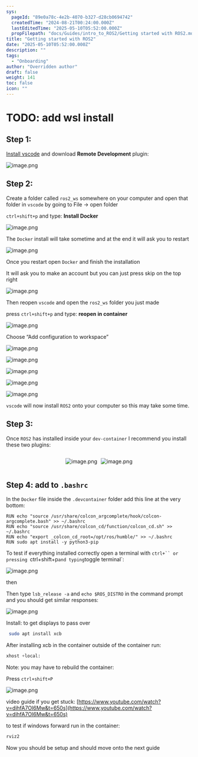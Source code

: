 ```yaml
---
sys:
  pageId: "89e0a78c-4e2b-4070-b327-d28cb0694742"
  createdTime: "2024-08-21T00:24:00.000Z"
  lastEditedTime: "2025-05-10T05:52:00.000Z"
  propFilepath: "docs/Guides/intro_to_ROS2/Getting started with ROS2.md"
title: "Getting started with ROS2"
date: "2025-05-10T05:52:00.000Z"
description: ""
tags:
  - "Onboarding"
author: "Overridden author"
draft: false
weight: 141
toc: false
icon: ""
---
```


# TODO: add wsl install

## Step 1:

[Install vscode](https://code.visualstudio.com/download) and download **Remote Development** plugin:

![image.png](https://prod-files-secure.s3.us-west-2.amazonaws.com/d518164a-d88e-44d1-a4ee-3adb3bd8bce0/efb52993-1881-4a40-b95e-6f020334f022/image.png?X-Amz-Algorithm=AWS4-HMAC-SHA256&X-Amz-Content-Sha256=UNSIGNED-PAYLOAD&X-Amz-Credential=ASIAZI2LB466ZCOG77NR%2F20250712%2Fus-west-2%2Fs3%2Faws4_request&X-Amz-Date=20250712T004458Z&X-Amz-Expires=3600&X-Amz-Security-Token=IQoJb3JpZ2luX2VjENf%2F%2F%2F%2F%2F%2F%2F%2F%2F%2FwEaCXVzLXdlc3QtMiJGMEQCIBd6EpA4gW1xjlpD5WFsgrmMnCl5bxq%2FodxCqVd6gDC2AiBZe0nEVnJgWdze%2BL4USe3zzlGUdFP9LACdMkeQ73vT6iqIBAjg%2F%2F%2F%2F%2F%2F%2F%2F%2F%2F8BEAAaDDYzNzQyMzE4MzgwNSIMfsUa3lbsBCm%2BWM1UKtwD%2BTEsFJH%2FZR678l91vW73HqoXb2kJ%2B6uoLPcPw00xN343n7VzrGx38uRGYhB0FI39IGiyxIZ6ZefSHTXgIdh5YN67tASs%2FbdT3HxqS2kzKImAEEAODHUEDapYaeYzQvE8wG%2Fi%2FB82uLUf46%2B8yhrLDrlC%2BDX7mVgggf5nj2VRduMG6z1szwREByHVQzYEW0GxgeUnv5pz15jRNpYgjVn4yKug6TygtzqrwpE%2FoK%2BvPyhP0Cio7AhSeAtS%2FTu1tDbr8vAAym4jIV7WE0vE4YYdMN0dNAenlQEuzqvC6B24QARnsm4C0Ttqn3fYkDyKDyFGwm6iXvFny%2FFKVkVzJZ7ytYEf5pyE6ITcoVTel1zy1tYHxUVQ8Tbx5SHbUfjrYX%2F8Sd2pg%2BkZkDDucqg%2BzVgaVKC%2BjW4fUB9z6n3lGT7MsFqwZC57Yy%2FO3PjxJuD92VuMQLBRUWuw2zv5C7LwqQCiQjbfbXbNGkYOsPFL5UfPbDBnoN4zLv634aOvLsBFH6uXLxp3xTmaHFXwGPWxKVnNlmWPK5HZmTUUYG6VmOI3xAZMFnjq3ITSjk6i5JRUBbzo9t1ldJmirjXTpYophz9PG%2FQw8Yxk3tiPifL%2Fmb1s9BrATuSKahvjiMTRbwkwiLXGwwY6pgEs%2BTuXxBShW6PZefCn9gXAt4eYoCOgNfbpfZj4BdoX5bpmqJQ2wum4ozfrOqNCI0sZFp2nVrZBXcjEx%2FnVc2w%2FQ%2Bxmqveqn88LYF9%2Bxyt8GwdbiUG6IPKnOeIgO1DgIdNClHpHykPnZfCIpM9vXd9gcD8fgjTclAfI%2FR203%2B51jg7QUGsM8k2nwqXAMaNM%2FudMm%2BLMJxmk7gAo1P0iIGJkqgPlUyI4&X-Amz-Signature=935c2a047c420484e364bb75e8d506470a069bf247b5b6c7dcea490825231a7d&X-Amz-SignedHeaders=host&x-amz-checksum-mode=ENABLED&x-id=GetObject)

## Step 2:

Create a folder called `ros2_ws` somewhere on your computer and open that folder in `vscode` by going to File → open folder 

`ctrl+shift+p` and type: **Install Docker**

![image.png](https://prod-files-secure.s3.us-west-2.amazonaws.com/d518164a-d88e-44d1-a4ee-3adb3bd8bce0/2269dc0e-1cd5-47ff-bceb-c04ad9b2eab0/image.png?X-Amz-Algorithm=AWS4-HMAC-SHA256&X-Amz-Content-Sha256=UNSIGNED-PAYLOAD&X-Amz-Credential=ASIAZI2LB466ZCOG77NR%2F20250712%2Fus-west-2%2Fs3%2Faws4_request&X-Amz-Date=20250712T004458Z&X-Amz-Expires=3600&X-Amz-Security-Token=IQoJb3JpZ2luX2VjENf%2F%2F%2F%2F%2F%2F%2F%2F%2F%2FwEaCXVzLXdlc3QtMiJGMEQCIBd6EpA4gW1xjlpD5WFsgrmMnCl5bxq%2FodxCqVd6gDC2AiBZe0nEVnJgWdze%2BL4USe3zzlGUdFP9LACdMkeQ73vT6iqIBAjg%2F%2F%2F%2F%2F%2F%2F%2F%2F%2F8BEAAaDDYzNzQyMzE4MzgwNSIMfsUa3lbsBCm%2BWM1UKtwD%2BTEsFJH%2FZR678l91vW73HqoXb2kJ%2B6uoLPcPw00xN343n7VzrGx38uRGYhB0FI39IGiyxIZ6ZefSHTXgIdh5YN67tASs%2FbdT3HxqS2kzKImAEEAODHUEDapYaeYzQvE8wG%2Fi%2FB82uLUf46%2B8yhrLDrlC%2BDX7mVgggf5nj2VRduMG6z1szwREByHVQzYEW0GxgeUnv5pz15jRNpYgjVn4yKug6TygtzqrwpE%2FoK%2BvPyhP0Cio7AhSeAtS%2FTu1tDbr8vAAym4jIV7WE0vE4YYdMN0dNAenlQEuzqvC6B24QARnsm4C0Ttqn3fYkDyKDyFGwm6iXvFny%2FFKVkVzJZ7ytYEf5pyE6ITcoVTel1zy1tYHxUVQ8Tbx5SHbUfjrYX%2F8Sd2pg%2BkZkDDucqg%2BzVgaVKC%2BjW4fUB9z6n3lGT7MsFqwZC57Yy%2FO3PjxJuD92VuMQLBRUWuw2zv5C7LwqQCiQjbfbXbNGkYOsPFL5UfPbDBnoN4zLv634aOvLsBFH6uXLxp3xTmaHFXwGPWxKVnNlmWPK5HZmTUUYG6VmOI3xAZMFnjq3ITSjk6i5JRUBbzo9t1ldJmirjXTpYophz9PG%2FQw8Yxk3tiPifL%2Fmb1s9BrATuSKahvjiMTRbwkwiLXGwwY6pgEs%2BTuXxBShW6PZefCn9gXAt4eYoCOgNfbpfZj4BdoX5bpmqJQ2wum4ozfrOqNCI0sZFp2nVrZBXcjEx%2FnVc2w%2FQ%2Bxmqveqn88LYF9%2Bxyt8GwdbiUG6IPKnOeIgO1DgIdNClHpHykPnZfCIpM9vXd9gcD8fgjTclAfI%2FR203%2B51jg7QUGsM8k2nwqXAMaNM%2FudMm%2BLMJxmk7gAo1P0iIGJkqgPlUyI4&X-Amz-Signature=7f7369836f014d1a73120d3ec10fa85dd0f08aea29e6838cad53faf110a5177d&X-Amz-SignedHeaders=host&x-amz-checksum-mode=ENABLED&x-id=GetObject)

The `Docker` install will take sometime and at the end it will ask you to restart

![image.png](https://prod-files-secure.s3.us-west-2.amazonaws.com/d518164a-d88e-44d1-a4ee-3adb3bd8bce0/ed233f78-be33-4b1f-b89c-9c346c0e961e/image.png?X-Amz-Algorithm=AWS4-HMAC-SHA256&X-Amz-Content-Sha256=UNSIGNED-PAYLOAD&X-Amz-Credential=ASIAZI2LB466ZCOG77NR%2F20250712%2Fus-west-2%2Fs3%2Faws4_request&X-Amz-Date=20250712T004458Z&X-Amz-Expires=3600&X-Amz-Security-Token=IQoJb3JpZ2luX2VjENf%2F%2F%2F%2F%2F%2F%2F%2F%2F%2FwEaCXVzLXdlc3QtMiJGMEQCIBd6EpA4gW1xjlpD5WFsgrmMnCl5bxq%2FodxCqVd6gDC2AiBZe0nEVnJgWdze%2BL4USe3zzlGUdFP9LACdMkeQ73vT6iqIBAjg%2F%2F%2F%2F%2F%2F%2F%2F%2F%2F8BEAAaDDYzNzQyMzE4MzgwNSIMfsUa3lbsBCm%2BWM1UKtwD%2BTEsFJH%2FZR678l91vW73HqoXb2kJ%2B6uoLPcPw00xN343n7VzrGx38uRGYhB0FI39IGiyxIZ6ZefSHTXgIdh5YN67tASs%2FbdT3HxqS2kzKImAEEAODHUEDapYaeYzQvE8wG%2Fi%2FB82uLUf46%2B8yhrLDrlC%2BDX7mVgggf5nj2VRduMG6z1szwREByHVQzYEW0GxgeUnv5pz15jRNpYgjVn4yKug6TygtzqrwpE%2FoK%2BvPyhP0Cio7AhSeAtS%2FTu1tDbr8vAAym4jIV7WE0vE4YYdMN0dNAenlQEuzqvC6B24QARnsm4C0Ttqn3fYkDyKDyFGwm6iXvFny%2FFKVkVzJZ7ytYEf5pyE6ITcoVTel1zy1tYHxUVQ8Tbx5SHbUfjrYX%2F8Sd2pg%2BkZkDDucqg%2BzVgaVKC%2BjW4fUB9z6n3lGT7MsFqwZC57Yy%2FO3PjxJuD92VuMQLBRUWuw2zv5C7LwqQCiQjbfbXbNGkYOsPFL5UfPbDBnoN4zLv634aOvLsBFH6uXLxp3xTmaHFXwGPWxKVnNlmWPK5HZmTUUYG6VmOI3xAZMFnjq3ITSjk6i5JRUBbzo9t1ldJmirjXTpYophz9PG%2FQw8Yxk3tiPifL%2Fmb1s9BrATuSKahvjiMTRbwkwiLXGwwY6pgEs%2BTuXxBShW6PZefCn9gXAt4eYoCOgNfbpfZj4BdoX5bpmqJQ2wum4ozfrOqNCI0sZFp2nVrZBXcjEx%2FnVc2w%2FQ%2Bxmqveqn88LYF9%2Bxyt8GwdbiUG6IPKnOeIgO1DgIdNClHpHykPnZfCIpM9vXd9gcD8fgjTclAfI%2FR203%2B51jg7QUGsM8k2nwqXAMaNM%2FudMm%2BLMJxmk7gAo1P0iIGJkqgPlUyI4&X-Amz-Signature=4f5728f36ed3a20cb8fb394e4a95800244f86d0459f0f95cb32ea0927c85d467&X-Amz-SignedHeaders=host&x-amz-checksum-mode=ENABLED&x-id=GetObject)

Once you restart open `Docker` and finish the installation

It will ask you to make an account but you can just press skip on the top right

![image.png](https://prod-files-secure.s3.us-west-2.amazonaws.com/d518164a-d88e-44d1-a4ee-3adb3bd8bce0/21010ad9-1659-4fd9-9f59-9932a09b2a3d/image.png?X-Amz-Algorithm=AWS4-HMAC-SHA256&X-Amz-Content-Sha256=UNSIGNED-PAYLOAD&X-Amz-Credential=ASIAZI2LB466ZCOG77NR%2F20250712%2Fus-west-2%2Fs3%2Faws4_request&X-Amz-Date=20250712T004458Z&X-Amz-Expires=3600&X-Amz-Security-Token=IQoJb3JpZ2luX2VjENf%2F%2F%2F%2F%2F%2F%2F%2F%2F%2FwEaCXVzLXdlc3QtMiJGMEQCIBd6EpA4gW1xjlpD5WFsgrmMnCl5bxq%2FodxCqVd6gDC2AiBZe0nEVnJgWdze%2BL4USe3zzlGUdFP9LACdMkeQ73vT6iqIBAjg%2F%2F%2F%2F%2F%2F%2F%2F%2F%2F8BEAAaDDYzNzQyMzE4MzgwNSIMfsUa3lbsBCm%2BWM1UKtwD%2BTEsFJH%2FZR678l91vW73HqoXb2kJ%2B6uoLPcPw00xN343n7VzrGx38uRGYhB0FI39IGiyxIZ6ZefSHTXgIdh5YN67tASs%2FbdT3HxqS2kzKImAEEAODHUEDapYaeYzQvE8wG%2Fi%2FB82uLUf46%2B8yhrLDrlC%2BDX7mVgggf5nj2VRduMG6z1szwREByHVQzYEW0GxgeUnv5pz15jRNpYgjVn4yKug6TygtzqrwpE%2FoK%2BvPyhP0Cio7AhSeAtS%2FTu1tDbr8vAAym4jIV7WE0vE4YYdMN0dNAenlQEuzqvC6B24QARnsm4C0Ttqn3fYkDyKDyFGwm6iXvFny%2FFKVkVzJZ7ytYEf5pyE6ITcoVTel1zy1tYHxUVQ8Tbx5SHbUfjrYX%2F8Sd2pg%2BkZkDDucqg%2BzVgaVKC%2BjW4fUB9z6n3lGT7MsFqwZC57Yy%2FO3PjxJuD92VuMQLBRUWuw2zv5C7LwqQCiQjbfbXbNGkYOsPFL5UfPbDBnoN4zLv634aOvLsBFH6uXLxp3xTmaHFXwGPWxKVnNlmWPK5HZmTUUYG6VmOI3xAZMFnjq3ITSjk6i5JRUBbzo9t1ldJmirjXTpYophz9PG%2FQw8Yxk3tiPifL%2Fmb1s9BrATuSKahvjiMTRbwkwiLXGwwY6pgEs%2BTuXxBShW6PZefCn9gXAt4eYoCOgNfbpfZj4BdoX5bpmqJQ2wum4ozfrOqNCI0sZFp2nVrZBXcjEx%2FnVc2w%2FQ%2Bxmqveqn88LYF9%2Bxyt8GwdbiUG6IPKnOeIgO1DgIdNClHpHykPnZfCIpM9vXd9gcD8fgjTclAfI%2FR203%2B51jg7QUGsM8k2nwqXAMaNM%2FudMm%2BLMJxmk7gAo1P0iIGJkqgPlUyI4&X-Amz-Signature=58947f6e7a6aabf43b0d4aa7970cbee859944e9b618ba47e91432784fe2918f4&X-Amz-SignedHeaders=host&x-amz-checksum-mode=ENABLED&x-id=GetObject)

Then reopen `vscode` and open the `ros2_ws` folder you just made

press `ctrl+shift+p` and type: **reopen in container**

![image.png](https://prod-files-secure.s3.us-west-2.amazonaws.com/d518164a-d88e-44d1-a4ee-3adb3bd8bce0/4e93b8c2-41ad-488c-8095-c74205196118/image.png?X-Amz-Algorithm=AWS4-HMAC-SHA256&X-Amz-Content-Sha256=UNSIGNED-PAYLOAD&X-Amz-Credential=ASIAZI2LB466ZCOG77NR%2F20250712%2Fus-west-2%2Fs3%2Faws4_request&X-Amz-Date=20250712T004458Z&X-Amz-Expires=3600&X-Amz-Security-Token=IQoJb3JpZ2luX2VjENf%2F%2F%2F%2F%2F%2F%2F%2F%2F%2FwEaCXVzLXdlc3QtMiJGMEQCIBd6EpA4gW1xjlpD5WFsgrmMnCl5bxq%2FodxCqVd6gDC2AiBZe0nEVnJgWdze%2BL4USe3zzlGUdFP9LACdMkeQ73vT6iqIBAjg%2F%2F%2F%2F%2F%2F%2F%2F%2F%2F8BEAAaDDYzNzQyMzE4MzgwNSIMfsUa3lbsBCm%2BWM1UKtwD%2BTEsFJH%2FZR678l91vW73HqoXb2kJ%2B6uoLPcPw00xN343n7VzrGx38uRGYhB0FI39IGiyxIZ6ZefSHTXgIdh5YN67tASs%2FbdT3HxqS2kzKImAEEAODHUEDapYaeYzQvE8wG%2Fi%2FB82uLUf46%2B8yhrLDrlC%2BDX7mVgggf5nj2VRduMG6z1szwREByHVQzYEW0GxgeUnv5pz15jRNpYgjVn4yKug6TygtzqrwpE%2FoK%2BvPyhP0Cio7AhSeAtS%2FTu1tDbr8vAAym4jIV7WE0vE4YYdMN0dNAenlQEuzqvC6B24QARnsm4C0Ttqn3fYkDyKDyFGwm6iXvFny%2FFKVkVzJZ7ytYEf5pyE6ITcoVTel1zy1tYHxUVQ8Tbx5SHbUfjrYX%2F8Sd2pg%2BkZkDDucqg%2BzVgaVKC%2BjW4fUB9z6n3lGT7MsFqwZC57Yy%2FO3PjxJuD92VuMQLBRUWuw2zv5C7LwqQCiQjbfbXbNGkYOsPFL5UfPbDBnoN4zLv634aOvLsBFH6uXLxp3xTmaHFXwGPWxKVnNlmWPK5HZmTUUYG6VmOI3xAZMFnjq3ITSjk6i5JRUBbzo9t1ldJmirjXTpYophz9PG%2FQw8Yxk3tiPifL%2Fmb1s9BrATuSKahvjiMTRbwkwiLXGwwY6pgEs%2BTuXxBShW6PZefCn9gXAt4eYoCOgNfbpfZj4BdoX5bpmqJQ2wum4ozfrOqNCI0sZFp2nVrZBXcjEx%2FnVc2w%2FQ%2Bxmqveqn88LYF9%2Bxyt8GwdbiUG6IPKnOeIgO1DgIdNClHpHykPnZfCIpM9vXd9gcD8fgjTclAfI%2FR203%2B51jg7QUGsM8k2nwqXAMaNM%2FudMm%2BLMJxmk7gAo1P0iIGJkqgPlUyI4&X-Amz-Signature=03f2225d130c584eb5b2a91a73e3e6a702f608522bb61465c5e9b09083067cc8&X-Amz-SignedHeaders=host&x-amz-checksum-mode=ENABLED&x-id=GetObject)

Choose “Add configuration to workspace”

![image.png](https://prod-files-secure.s3.us-west-2.amazonaws.com/d518164a-d88e-44d1-a4ee-3adb3bd8bce0/9560b282-5060-4989-ba37-97e7b2c22476/image.png?X-Amz-Algorithm=AWS4-HMAC-SHA256&X-Amz-Content-Sha256=UNSIGNED-PAYLOAD&X-Amz-Credential=ASIAZI2LB466ZCOG77NR%2F20250712%2Fus-west-2%2Fs3%2Faws4_request&X-Amz-Date=20250712T004458Z&X-Amz-Expires=3600&X-Amz-Security-Token=IQoJb3JpZ2luX2VjENf%2F%2F%2F%2F%2F%2F%2F%2F%2F%2FwEaCXVzLXdlc3QtMiJGMEQCIBd6EpA4gW1xjlpD5WFsgrmMnCl5bxq%2FodxCqVd6gDC2AiBZe0nEVnJgWdze%2BL4USe3zzlGUdFP9LACdMkeQ73vT6iqIBAjg%2F%2F%2F%2F%2F%2F%2F%2F%2F%2F8BEAAaDDYzNzQyMzE4MzgwNSIMfsUa3lbsBCm%2BWM1UKtwD%2BTEsFJH%2FZR678l91vW73HqoXb2kJ%2B6uoLPcPw00xN343n7VzrGx38uRGYhB0FI39IGiyxIZ6ZefSHTXgIdh5YN67tASs%2FbdT3HxqS2kzKImAEEAODHUEDapYaeYzQvE8wG%2Fi%2FB82uLUf46%2B8yhrLDrlC%2BDX7mVgggf5nj2VRduMG6z1szwREByHVQzYEW0GxgeUnv5pz15jRNpYgjVn4yKug6TygtzqrwpE%2FoK%2BvPyhP0Cio7AhSeAtS%2FTu1tDbr8vAAym4jIV7WE0vE4YYdMN0dNAenlQEuzqvC6B24QARnsm4C0Ttqn3fYkDyKDyFGwm6iXvFny%2FFKVkVzJZ7ytYEf5pyE6ITcoVTel1zy1tYHxUVQ8Tbx5SHbUfjrYX%2F8Sd2pg%2BkZkDDucqg%2BzVgaVKC%2BjW4fUB9z6n3lGT7MsFqwZC57Yy%2FO3PjxJuD92VuMQLBRUWuw2zv5C7LwqQCiQjbfbXbNGkYOsPFL5UfPbDBnoN4zLv634aOvLsBFH6uXLxp3xTmaHFXwGPWxKVnNlmWPK5HZmTUUYG6VmOI3xAZMFnjq3ITSjk6i5JRUBbzo9t1ldJmirjXTpYophz9PG%2FQw8Yxk3tiPifL%2Fmb1s9BrATuSKahvjiMTRbwkwiLXGwwY6pgEs%2BTuXxBShW6PZefCn9gXAt4eYoCOgNfbpfZj4BdoX5bpmqJQ2wum4ozfrOqNCI0sZFp2nVrZBXcjEx%2FnVc2w%2FQ%2Bxmqveqn88LYF9%2Bxyt8GwdbiUG6IPKnOeIgO1DgIdNClHpHykPnZfCIpM9vXd9gcD8fgjTclAfI%2FR203%2B51jg7QUGsM8k2nwqXAMaNM%2FudMm%2BLMJxmk7gAo1P0iIGJkqgPlUyI4&X-Amz-Signature=c583a4d742590469971b1a1a318ba6f6ee76ece0d0fc736dab315be5fe4b7100&X-Amz-SignedHeaders=host&x-amz-checksum-mode=ENABLED&x-id=GetObject)

![image.png](https://prod-files-secure.s3.us-west-2.amazonaws.com/d518164a-d88e-44d1-a4ee-3adb3bd8bce0/2ee63f81-886b-48e8-a553-dc6e5eac99e4/image.png?X-Amz-Algorithm=AWS4-HMAC-SHA256&X-Amz-Content-Sha256=UNSIGNED-PAYLOAD&X-Amz-Credential=ASIAZI2LB466ZCOG77NR%2F20250712%2Fus-west-2%2Fs3%2Faws4_request&X-Amz-Date=20250712T004458Z&X-Amz-Expires=3600&X-Amz-Security-Token=IQoJb3JpZ2luX2VjENf%2F%2F%2F%2F%2F%2F%2F%2F%2F%2FwEaCXVzLXdlc3QtMiJGMEQCIBd6EpA4gW1xjlpD5WFsgrmMnCl5bxq%2FodxCqVd6gDC2AiBZe0nEVnJgWdze%2BL4USe3zzlGUdFP9LACdMkeQ73vT6iqIBAjg%2F%2F%2F%2F%2F%2F%2F%2F%2F%2F8BEAAaDDYzNzQyMzE4MzgwNSIMfsUa3lbsBCm%2BWM1UKtwD%2BTEsFJH%2FZR678l91vW73HqoXb2kJ%2B6uoLPcPw00xN343n7VzrGx38uRGYhB0FI39IGiyxIZ6ZefSHTXgIdh5YN67tASs%2FbdT3HxqS2kzKImAEEAODHUEDapYaeYzQvE8wG%2Fi%2FB82uLUf46%2B8yhrLDrlC%2BDX7mVgggf5nj2VRduMG6z1szwREByHVQzYEW0GxgeUnv5pz15jRNpYgjVn4yKug6TygtzqrwpE%2FoK%2BvPyhP0Cio7AhSeAtS%2FTu1tDbr8vAAym4jIV7WE0vE4YYdMN0dNAenlQEuzqvC6B24QARnsm4C0Ttqn3fYkDyKDyFGwm6iXvFny%2FFKVkVzJZ7ytYEf5pyE6ITcoVTel1zy1tYHxUVQ8Tbx5SHbUfjrYX%2F8Sd2pg%2BkZkDDucqg%2BzVgaVKC%2BjW4fUB9z6n3lGT7MsFqwZC57Yy%2FO3PjxJuD92VuMQLBRUWuw2zv5C7LwqQCiQjbfbXbNGkYOsPFL5UfPbDBnoN4zLv634aOvLsBFH6uXLxp3xTmaHFXwGPWxKVnNlmWPK5HZmTUUYG6VmOI3xAZMFnjq3ITSjk6i5JRUBbzo9t1ldJmirjXTpYophz9PG%2FQw8Yxk3tiPifL%2Fmb1s9BrATuSKahvjiMTRbwkwiLXGwwY6pgEs%2BTuXxBShW6PZefCn9gXAt4eYoCOgNfbpfZj4BdoX5bpmqJQ2wum4ozfrOqNCI0sZFp2nVrZBXcjEx%2FnVc2w%2FQ%2Bxmqveqn88LYF9%2Bxyt8GwdbiUG6IPKnOeIgO1DgIdNClHpHykPnZfCIpM9vXd9gcD8fgjTclAfI%2FR203%2B51jg7QUGsM8k2nwqXAMaNM%2FudMm%2BLMJxmk7gAo1P0iIGJkqgPlUyI4&X-Amz-Signature=fb36b87af031d8d110b912b40d05971113a4e720ebfcf5a9626b46a7c71be146&X-Amz-SignedHeaders=host&x-amz-checksum-mode=ENABLED&x-id=GetObject)

![image.png](https://prod-files-secure.s3.us-west-2.amazonaws.com/d518164a-d88e-44d1-a4ee-3adb3bd8bce0/ae1580b2-b048-407e-aed9-b584224a7a04/image.png?X-Amz-Algorithm=AWS4-HMAC-SHA256&X-Amz-Content-Sha256=UNSIGNED-PAYLOAD&X-Amz-Credential=ASIAZI2LB466ZCOG77NR%2F20250712%2Fus-west-2%2Fs3%2Faws4_request&X-Amz-Date=20250712T004458Z&X-Amz-Expires=3600&X-Amz-Security-Token=IQoJb3JpZ2luX2VjENf%2F%2F%2F%2F%2F%2F%2F%2F%2F%2FwEaCXVzLXdlc3QtMiJGMEQCIBd6EpA4gW1xjlpD5WFsgrmMnCl5bxq%2FodxCqVd6gDC2AiBZe0nEVnJgWdze%2BL4USe3zzlGUdFP9LACdMkeQ73vT6iqIBAjg%2F%2F%2F%2F%2F%2F%2F%2F%2F%2F8BEAAaDDYzNzQyMzE4MzgwNSIMfsUa3lbsBCm%2BWM1UKtwD%2BTEsFJH%2FZR678l91vW73HqoXb2kJ%2B6uoLPcPw00xN343n7VzrGx38uRGYhB0FI39IGiyxIZ6ZefSHTXgIdh5YN67tASs%2FbdT3HxqS2kzKImAEEAODHUEDapYaeYzQvE8wG%2Fi%2FB82uLUf46%2B8yhrLDrlC%2BDX7mVgggf5nj2VRduMG6z1szwREByHVQzYEW0GxgeUnv5pz15jRNpYgjVn4yKug6TygtzqrwpE%2FoK%2BvPyhP0Cio7AhSeAtS%2FTu1tDbr8vAAym4jIV7WE0vE4YYdMN0dNAenlQEuzqvC6B24QARnsm4C0Ttqn3fYkDyKDyFGwm6iXvFny%2FFKVkVzJZ7ytYEf5pyE6ITcoVTel1zy1tYHxUVQ8Tbx5SHbUfjrYX%2F8Sd2pg%2BkZkDDucqg%2BzVgaVKC%2BjW4fUB9z6n3lGT7MsFqwZC57Yy%2FO3PjxJuD92VuMQLBRUWuw2zv5C7LwqQCiQjbfbXbNGkYOsPFL5UfPbDBnoN4zLv634aOvLsBFH6uXLxp3xTmaHFXwGPWxKVnNlmWPK5HZmTUUYG6VmOI3xAZMFnjq3ITSjk6i5JRUBbzo9t1ldJmirjXTpYophz9PG%2FQw8Yxk3tiPifL%2Fmb1s9BrATuSKahvjiMTRbwkwiLXGwwY6pgEs%2BTuXxBShW6PZefCn9gXAt4eYoCOgNfbpfZj4BdoX5bpmqJQ2wum4ozfrOqNCI0sZFp2nVrZBXcjEx%2FnVc2w%2FQ%2Bxmqveqn88LYF9%2Bxyt8GwdbiUG6IPKnOeIgO1DgIdNClHpHykPnZfCIpM9vXd9gcD8fgjTclAfI%2FR203%2B51jg7QUGsM8k2nwqXAMaNM%2FudMm%2BLMJxmk7gAo1P0iIGJkqgPlUyI4&X-Amz-Signature=a02af24480e847de1b9ea742dd1e80ae38e1b33cac87d6717ee7c9f8e914c2c7&X-Amz-SignedHeaders=host&x-amz-checksum-mode=ENABLED&x-id=GetObject)

![image.png](https://prod-files-secure.s3.us-west-2.amazonaws.com/d518164a-d88e-44d1-a4ee-3adb3bd8bce0/53255b28-f75e-430f-b9e3-c0ac8577e42b/image.png?X-Amz-Algorithm=AWS4-HMAC-SHA256&X-Amz-Content-Sha256=UNSIGNED-PAYLOAD&X-Amz-Credential=ASIAZI2LB466ZCOG77NR%2F20250712%2Fus-west-2%2Fs3%2Faws4_request&X-Amz-Date=20250712T004458Z&X-Amz-Expires=3600&X-Amz-Security-Token=IQoJb3JpZ2luX2VjENf%2F%2F%2F%2F%2F%2F%2F%2F%2F%2FwEaCXVzLXdlc3QtMiJGMEQCIBd6EpA4gW1xjlpD5WFsgrmMnCl5bxq%2FodxCqVd6gDC2AiBZe0nEVnJgWdze%2BL4USe3zzlGUdFP9LACdMkeQ73vT6iqIBAjg%2F%2F%2F%2F%2F%2F%2F%2F%2F%2F8BEAAaDDYzNzQyMzE4MzgwNSIMfsUa3lbsBCm%2BWM1UKtwD%2BTEsFJH%2FZR678l91vW73HqoXb2kJ%2B6uoLPcPw00xN343n7VzrGx38uRGYhB0FI39IGiyxIZ6ZefSHTXgIdh5YN67tASs%2FbdT3HxqS2kzKImAEEAODHUEDapYaeYzQvE8wG%2Fi%2FB82uLUf46%2B8yhrLDrlC%2BDX7mVgggf5nj2VRduMG6z1szwREByHVQzYEW0GxgeUnv5pz15jRNpYgjVn4yKug6TygtzqrwpE%2FoK%2BvPyhP0Cio7AhSeAtS%2FTu1tDbr8vAAym4jIV7WE0vE4YYdMN0dNAenlQEuzqvC6B24QARnsm4C0Ttqn3fYkDyKDyFGwm6iXvFny%2FFKVkVzJZ7ytYEf5pyE6ITcoVTel1zy1tYHxUVQ8Tbx5SHbUfjrYX%2F8Sd2pg%2BkZkDDucqg%2BzVgaVKC%2BjW4fUB9z6n3lGT7MsFqwZC57Yy%2FO3PjxJuD92VuMQLBRUWuw2zv5C7LwqQCiQjbfbXbNGkYOsPFL5UfPbDBnoN4zLv634aOvLsBFH6uXLxp3xTmaHFXwGPWxKVnNlmWPK5HZmTUUYG6VmOI3xAZMFnjq3ITSjk6i5JRUBbzo9t1ldJmirjXTpYophz9PG%2FQw8Yxk3tiPifL%2Fmb1s9BrATuSKahvjiMTRbwkwiLXGwwY6pgEs%2BTuXxBShW6PZefCn9gXAt4eYoCOgNfbpfZj4BdoX5bpmqJQ2wum4ozfrOqNCI0sZFp2nVrZBXcjEx%2FnVc2w%2FQ%2Bxmqveqn88LYF9%2Bxyt8GwdbiUG6IPKnOeIgO1DgIdNClHpHykPnZfCIpM9vXd9gcD8fgjTclAfI%2FR203%2B51jg7QUGsM8k2nwqXAMaNM%2FudMm%2BLMJxmk7gAo1P0iIGJkqgPlUyI4&X-Amz-Signature=28a37d4584051cb904507c61f985edeb0a7bb0648c1ab79d6d06331e432c5a7e&X-Amz-SignedHeaders=host&x-amz-checksum-mode=ENABLED&x-id=GetObject)

![image.png](https://prod-files-secure.s3.us-west-2.amazonaws.com/d518164a-d88e-44d1-a4ee-3adb3bd8bce0/7c562767-5af9-4ffb-97d1-327bcdf4ee00/image.png?X-Amz-Algorithm=AWS4-HMAC-SHA256&X-Amz-Content-Sha256=UNSIGNED-PAYLOAD&X-Amz-Credential=ASIAZI2LB466ZCOG77NR%2F20250712%2Fus-west-2%2Fs3%2Faws4_request&X-Amz-Date=20250712T004458Z&X-Amz-Expires=3600&X-Amz-Security-Token=IQoJb3JpZ2luX2VjENf%2F%2F%2F%2F%2F%2F%2F%2F%2F%2FwEaCXVzLXdlc3QtMiJGMEQCIBd6EpA4gW1xjlpD5WFsgrmMnCl5bxq%2FodxCqVd6gDC2AiBZe0nEVnJgWdze%2BL4USe3zzlGUdFP9LACdMkeQ73vT6iqIBAjg%2F%2F%2F%2F%2F%2F%2F%2F%2F%2F8BEAAaDDYzNzQyMzE4MzgwNSIMfsUa3lbsBCm%2BWM1UKtwD%2BTEsFJH%2FZR678l91vW73HqoXb2kJ%2B6uoLPcPw00xN343n7VzrGx38uRGYhB0FI39IGiyxIZ6ZefSHTXgIdh5YN67tASs%2FbdT3HxqS2kzKImAEEAODHUEDapYaeYzQvE8wG%2Fi%2FB82uLUf46%2B8yhrLDrlC%2BDX7mVgggf5nj2VRduMG6z1szwREByHVQzYEW0GxgeUnv5pz15jRNpYgjVn4yKug6TygtzqrwpE%2FoK%2BvPyhP0Cio7AhSeAtS%2FTu1tDbr8vAAym4jIV7WE0vE4YYdMN0dNAenlQEuzqvC6B24QARnsm4C0Ttqn3fYkDyKDyFGwm6iXvFny%2FFKVkVzJZ7ytYEf5pyE6ITcoVTel1zy1tYHxUVQ8Tbx5SHbUfjrYX%2F8Sd2pg%2BkZkDDucqg%2BzVgaVKC%2BjW4fUB9z6n3lGT7MsFqwZC57Yy%2FO3PjxJuD92VuMQLBRUWuw2zv5C7LwqQCiQjbfbXbNGkYOsPFL5UfPbDBnoN4zLv634aOvLsBFH6uXLxp3xTmaHFXwGPWxKVnNlmWPK5HZmTUUYG6VmOI3xAZMFnjq3ITSjk6i5JRUBbzo9t1ldJmirjXTpYophz9PG%2FQw8Yxk3tiPifL%2Fmb1s9BrATuSKahvjiMTRbwkwiLXGwwY6pgEs%2BTuXxBShW6PZefCn9gXAt4eYoCOgNfbpfZj4BdoX5bpmqJQ2wum4ozfrOqNCI0sZFp2nVrZBXcjEx%2FnVc2w%2FQ%2Bxmqveqn88LYF9%2Bxyt8GwdbiUG6IPKnOeIgO1DgIdNClHpHykPnZfCIpM9vXd9gcD8fgjTclAfI%2FR203%2B51jg7QUGsM8k2nwqXAMaNM%2FudMm%2BLMJxmk7gAo1P0iIGJkqgPlUyI4&X-Amz-Signature=e5546f65363bc083ffd16813a6f9d014bd29eea19126bcde2d57eb2e07edfeb4&X-Amz-SignedHeaders=host&x-amz-checksum-mode=ENABLED&x-id=GetObject)

`vscode` will now install `ROS2` onto your computer so this may take some time.

## Step 3:

Once `ROS2` has installed inside your `dev-container` I recommend you install these two plugins:

<div style="display: flex;flex-direction: row; column-gap:10px; max-width: 630px;justify-content: center;">
<div>

![image.png](https://prod-files-secure.s3.us-west-2.amazonaws.com/d518164a-d88e-44d1-a4ee-3adb3bd8bce0/3fc3d550-5a54-4ba1-ba6b-faa01cdb7369/image.png?X-Amz-Algorithm=AWS4-HMAC-SHA256&X-Amz-Content-Sha256=UNSIGNED-PAYLOAD&X-Amz-Credential=ASIAZI2LB4665MRQBYLM%2F20250712%2Fus-west-2%2Fs3%2Faws4_request&X-Amz-Date=20250712T004505Z&X-Amz-Expires=3600&X-Amz-Security-Token=IQoJb3JpZ2luX2VjENf%2F%2F%2F%2F%2F%2F%2F%2F%2F%2FwEaCXVzLXdlc3QtMiJGMEQCICT6G1%2BSth4kMP0aI9jUF6L2LyiIvLuabQ9BYHgUFsD8AiA94Z9c4Bf5%2FYj5vKW7j%2FbxVJtn3r7tVrr8eXCznctBIyqIBAjg%2F%2F%2F%2F%2F%2F%2F%2F%2F%2F8BEAAaDDYzNzQyMzE4MzgwNSIM5sGM0lE9j6WVZVkhKtwDddUYnQTPcSWBuTEqMoRnc8EAK302zTBDBO5QwZ3VFcag%2BdiRCeZ3Vff8%2FEmM53Lhxbw9iN6ThHTHv5zAbSAe4PRvm4qOR5vzrOkV2oPNtwT0h4bUdLouu%2Ff2drh7Wzr7inXyYQdDG7wpNx%2FSi0WSCcf320aySYLdCiNOqMekUt3fjXtoAoKrbNPkCLLS%2BXGN%2Fl0wCRw2W6Qirl0Z9ZQvWbGwEkJh5JDXXYOKz%2BCK8a8ojS1uQMGbp4WLVLlK02BN9DUXan%2FRV0YbFNGsrxdL1WkMO4Rmi3WjFcO6cImp3HsZHxS1QYck4LUjub%2BoqmTnFwG5bKhOGDVXL20NMKmw5vQbSGZ%2BCFRQSlTls3uIwgHeWrAVvwjWa5zv5ciXnc9DJ2XMCvKrFCt1hDIIcS7L8b5L1tG81DL4FElQBcLOXGEwOK39z7dadRy8EObHN3eklZ30QzPzCO8FCnfMb%2Bv7tNsiMf5YWgvgNai7k5JmOSCy%2Fq%2B2al5gcuL0E%2FYC3qTmEoMu97AU5%2Fc1QM99E8LDme%2BzZxxwUBRShGMojgw4sSAExVQPduL4utbNP0MqxKRFmiqAILYCU6i6anZgOmBEvB1%2FFq4VtIo0JEvmdftLtICS%2BZpIcajOvAjwvX4w1LXGwwY6pgEwVF0JToy8rTaHiJP3Wkxt6Ms%2FpdZW1smlI%2Fo%2FM8wi%2B%2F5vadPzwQiy9a4ULIqlhWIGhjf%2B2ka8OaUDXM%2FHiJUdnm%2BbrkeR26nh31jqU9DYY0iW2ewAHDUzNep8NiERK%2FqwxQfH8y8e%2FlFU9MhppDeH0JxAvAfnD0ieNH1VeyTocTQaetAseexRdmlaiTBCJfXc1Xh73aNHtFa0ugf2kHGZLhcaek%2FR&X-Amz-Signature=3eedca46dfa261cc79aa454afc10f069cdbcfd5b9b87063021b016f344a9b243&X-Amz-SignedHeaders=host&x-amz-checksum-mode=ENABLED&x-id=GetObject)

</div>
<div>

![image.png](https://prod-files-secure.s3.us-west-2.amazonaws.com/d518164a-d88e-44d1-a4ee-3adb3bd8bce0/d994cc66-13c2-4093-a5a3-f84cf4601a82/image.png?X-Amz-Algorithm=AWS4-HMAC-SHA256&X-Amz-Content-Sha256=UNSIGNED-PAYLOAD&X-Amz-Credential=ASIAZI2LB466U5HUEJP3%2F20250712%2Fus-west-2%2Fs3%2Faws4_request&X-Amz-Date=20250712T004507Z&X-Amz-Expires=3600&X-Amz-Security-Token=IQoJb3JpZ2luX2VjENf%2F%2F%2F%2F%2F%2F%2F%2F%2F%2FwEaCXVzLXdlc3QtMiJHMEUCIF1l%2Fiq8YUxWhv2OckGytBN2vegBFlDpsgAv3MIvhxCYAiEAnjX3vJjGXmTDDSdy2jBeOHE2Kq1Ia3lLTfLeXLuP4cYqiAQI4P%2F%2F%2F%2F%2F%2F%2F%2F%2F%2FARAAGgw2Mzc0MjMxODM4MDUiDBOvuaVlevLD6dftHyrcA%2FBofkVBYQMHMN6SaJrJX2%2FhKkjVxMLpA%2BES%2F%2F%2BtFJmFFpTWROjpFX9IR%2BhAlnsGY8eQrdfAPHD9%2BmaDxCJS%2Bd%2B4bMY4V4lkXBuyJO0kfNA%2FqVeaB7Ignt2pdCJOI3I6hSm3B%2FNLqBBRsx83vtkF2rdybfBs8%2FxTNDs2%2BPVwZftMS2sRlh6p5ZPqY5Z5dY0KWAXYj37RDM0jjzKbIUxGhlR%2BNTg8iZQUhnPqwJU%2B64cvxl5LrgRUkqXPyJQLVoeWaXfj9H9giK6msp8EJtznKxsXx2WnwTjRWw7GdJ7HszFy4rjl35Rv6dV65v%2FDuHbjwd3fQNUF3yjT8cRYr4zVid6SqfJrQ86Kyqpez9SF%2FTNSP78qE%2BEz1Zd3H33tXw2vGSEzWLdOtCmerrWYFwvTAHjr2hVsKXdcWu1jDxJijiWJ8FLmsUo9tkmuKWqhWYibWgx5J1VEzBDzpVO%2FdgLI5mMfgjG9aerSANSbyO6h0%2BDqrOwv3TuDuZ0W7pHke%2BuYyzlILZMOyIl2vjQXpWutwJywJ%2B2hsbXBgsmzxsIqq6h5QYM%2BsEFZ5Gl4pcHeaJsHGii0Hbpp7SXdmVjVOHtoE7gq0gydmnRHcK2olxpb0iMN0sbBw08w20iqHChpMMi1xsMGOqUBlGdR%2FSf82AHLelxmZyBaiMiC7sJ0VVxulUwRMTM6cIT92p08dZUipAJtQ%2F4GfflKZXWWyTUAnfqz%2BFUbSzyHwebnZLcxBr9LYSBOrXNf6CoQGwIujhVwAvlrAD5StKB%2FIbk%2FhY316iYkNTyN8lZJke0ZL0BGpP6sty6KqiMl3J0OCjhg9itMUsNlO3yqACAxcmkG2%2BkWyLAZKfSZK63p8WSDc58A&X-Amz-Signature=883c75cd4449fa42546a3004506f8ad829fe77044ad7b98c3fd97df99ee4ba31&X-Amz-SignedHeaders=host&x-amz-checksum-mode=ENABLED&x-id=GetObject)

</div>
</div>

## Step 4: add to `.bashrc`

In the `Docker` file inside the `.devcontainer` folder add this line at the very bottom: 

```docker
RUN echo "source /usr/share/colcon_argcomplete/hook/colcon-argcomplete.bash" >> ~/.bashrc
RUN echo "source /usr/share/colcon_cd/function/colcon_cd.sh" >> ~/.bashrc
RUN echo "export _colcon_cd_root=/opt/ros/humble/" >> ~/.bashrc
RUN sudo apt install -y python3-pip 
```

To test if everything installed correctly open a terminal with `ctrl+`` or pressing `ctrl+shift+p` and typing `toggle terminal`:

![image.png](https://prod-files-secure.s3.us-west-2.amazonaws.com/d518164a-d88e-44d1-a4ee-3adb3bd8bce0/6a4943d8-b04e-4c02-9a58-775f3384d1a5/image.png?X-Amz-Algorithm=AWS4-HMAC-SHA256&X-Amz-Content-Sha256=UNSIGNED-PAYLOAD&X-Amz-Credential=ASIAZI2LB466ZCOG77NR%2F20250712%2Fus-west-2%2Fs3%2Faws4_request&X-Amz-Date=20250712T004458Z&X-Amz-Expires=3600&X-Amz-Security-Token=IQoJb3JpZ2luX2VjENf%2F%2F%2F%2F%2F%2F%2F%2F%2F%2FwEaCXVzLXdlc3QtMiJGMEQCIBd6EpA4gW1xjlpD5WFsgrmMnCl5bxq%2FodxCqVd6gDC2AiBZe0nEVnJgWdze%2BL4USe3zzlGUdFP9LACdMkeQ73vT6iqIBAjg%2F%2F%2F%2F%2F%2F%2F%2F%2F%2F8BEAAaDDYzNzQyMzE4MzgwNSIMfsUa3lbsBCm%2BWM1UKtwD%2BTEsFJH%2FZR678l91vW73HqoXb2kJ%2B6uoLPcPw00xN343n7VzrGx38uRGYhB0FI39IGiyxIZ6ZefSHTXgIdh5YN67tASs%2FbdT3HxqS2kzKImAEEAODHUEDapYaeYzQvE8wG%2Fi%2FB82uLUf46%2B8yhrLDrlC%2BDX7mVgggf5nj2VRduMG6z1szwREByHVQzYEW0GxgeUnv5pz15jRNpYgjVn4yKug6TygtzqrwpE%2FoK%2BvPyhP0Cio7AhSeAtS%2FTu1tDbr8vAAym4jIV7WE0vE4YYdMN0dNAenlQEuzqvC6B24QARnsm4C0Ttqn3fYkDyKDyFGwm6iXvFny%2FFKVkVzJZ7ytYEf5pyE6ITcoVTel1zy1tYHxUVQ8Tbx5SHbUfjrYX%2F8Sd2pg%2BkZkDDucqg%2BzVgaVKC%2BjW4fUB9z6n3lGT7MsFqwZC57Yy%2FO3PjxJuD92VuMQLBRUWuw2zv5C7LwqQCiQjbfbXbNGkYOsPFL5UfPbDBnoN4zLv634aOvLsBFH6uXLxp3xTmaHFXwGPWxKVnNlmWPK5HZmTUUYG6VmOI3xAZMFnjq3ITSjk6i5JRUBbzo9t1ldJmirjXTpYophz9PG%2FQw8Yxk3tiPifL%2Fmb1s9BrATuSKahvjiMTRbwkwiLXGwwY6pgEs%2BTuXxBShW6PZefCn9gXAt4eYoCOgNfbpfZj4BdoX5bpmqJQ2wum4ozfrOqNCI0sZFp2nVrZBXcjEx%2FnVc2w%2FQ%2Bxmqveqn88LYF9%2Bxyt8GwdbiUG6IPKnOeIgO1DgIdNClHpHykPnZfCIpM9vXd9gcD8fgjTclAfI%2FR203%2B51jg7QUGsM8k2nwqXAMaNM%2FudMm%2BLMJxmk7gAo1P0iIGJkqgPlUyI4&X-Amz-Signature=c44154f9ed787cacd826dd6d00480bbbc3bb75a7b6624330d164f4a1c25b3e16&X-Amz-SignedHeaders=host&x-amz-checksum-mode=ENABLED&x-id=GetObject)

then 

Then type `lsb_release -a` and `echo $ROS_DISTRO` in the command prompt and you should get similar responses:

![image.png](https://prod-files-secure.s3.us-west-2.amazonaws.com/d518164a-d88e-44d1-a4ee-3adb3bd8bce0/3e635dec-a805-4e85-8b9e-d000e5b71a4e/image.png?X-Amz-Algorithm=AWS4-HMAC-SHA256&X-Amz-Content-Sha256=UNSIGNED-PAYLOAD&X-Amz-Credential=ASIAZI2LB466ZCOG77NR%2F20250712%2Fus-west-2%2Fs3%2Faws4_request&X-Amz-Date=20250712T004458Z&X-Amz-Expires=3600&X-Amz-Security-Token=IQoJb3JpZ2luX2VjENf%2F%2F%2F%2F%2F%2F%2F%2F%2F%2FwEaCXVzLXdlc3QtMiJGMEQCIBd6EpA4gW1xjlpD5WFsgrmMnCl5bxq%2FodxCqVd6gDC2AiBZe0nEVnJgWdze%2BL4USe3zzlGUdFP9LACdMkeQ73vT6iqIBAjg%2F%2F%2F%2F%2F%2F%2F%2F%2F%2F8BEAAaDDYzNzQyMzE4MzgwNSIMfsUa3lbsBCm%2BWM1UKtwD%2BTEsFJH%2FZR678l91vW73HqoXb2kJ%2B6uoLPcPw00xN343n7VzrGx38uRGYhB0FI39IGiyxIZ6ZefSHTXgIdh5YN67tASs%2FbdT3HxqS2kzKImAEEAODHUEDapYaeYzQvE8wG%2Fi%2FB82uLUf46%2B8yhrLDrlC%2BDX7mVgggf5nj2VRduMG6z1szwREByHVQzYEW0GxgeUnv5pz15jRNpYgjVn4yKug6TygtzqrwpE%2FoK%2BvPyhP0Cio7AhSeAtS%2FTu1tDbr8vAAym4jIV7WE0vE4YYdMN0dNAenlQEuzqvC6B24QARnsm4C0Ttqn3fYkDyKDyFGwm6iXvFny%2FFKVkVzJZ7ytYEf5pyE6ITcoVTel1zy1tYHxUVQ8Tbx5SHbUfjrYX%2F8Sd2pg%2BkZkDDucqg%2BzVgaVKC%2BjW4fUB9z6n3lGT7MsFqwZC57Yy%2FO3PjxJuD92VuMQLBRUWuw2zv5C7LwqQCiQjbfbXbNGkYOsPFL5UfPbDBnoN4zLv634aOvLsBFH6uXLxp3xTmaHFXwGPWxKVnNlmWPK5HZmTUUYG6VmOI3xAZMFnjq3ITSjk6i5JRUBbzo9t1ldJmirjXTpYophz9PG%2FQw8Yxk3tiPifL%2Fmb1s9BrATuSKahvjiMTRbwkwiLXGwwY6pgEs%2BTuXxBShW6PZefCn9gXAt4eYoCOgNfbpfZj4BdoX5bpmqJQ2wum4ozfrOqNCI0sZFp2nVrZBXcjEx%2FnVc2w%2FQ%2Bxmqveqn88LYF9%2Bxyt8GwdbiUG6IPKnOeIgO1DgIdNClHpHykPnZfCIpM9vXd9gcD8fgjTclAfI%2FR203%2B51jg7QUGsM8k2nwqXAMaNM%2FudMm%2BLMJxmk7gAo1P0iIGJkqgPlUyI4&X-Amz-Signature=0a38b8ad5ab09cb292f13e5f1c9a607992384a35f5d1566b5dad9aaf17925373&X-Amz-SignedHeaders=host&x-amz-checksum-mode=ENABLED&x-id=GetObject)

Install:  to get displays to pass over

```bash
 sudo apt install xcb
```

After installing xcb in the container outside of the container run:

```python
xhost +local:
```

Note: you may have to rebuild the container:

Press `ctrl+shift+P`

![image.png](https://prod-files-secure.s3.us-west-2.amazonaws.com/d518164a-d88e-44d1-a4ee-3adb3bd8bce0/6c2be660-2618-4c38-9c26-53554f7a0b7b/image.png?X-Amz-Algorithm=AWS4-HMAC-SHA256&X-Amz-Content-Sha256=UNSIGNED-PAYLOAD&X-Amz-Credential=ASIAZI2LB466ZCOG77NR%2F20250712%2Fus-west-2%2Fs3%2Faws4_request&X-Amz-Date=20250712T004458Z&X-Amz-Expires=3600&X-Amz-Security-Token=IQoJb3JpZ2luX2VjENf%2F%2F%2F%2F%2F%2F%2F%2F%2F%2FwEaCXVzLXdlc3QtMiJGMEQCIBd6EpA4gW1xjlpD5WFsgrmMnCl5bxq%2FodxCqVd6gDC2AiBZe0nEVnJgWdze%2BL4USe3zzlGUdFP9LACdMkeQ73vT6iqIBAjg%2F%2F%2F%2F%2F%2F%2F%2F%2F%2F8BEAAaDDYzNzQyMzE4MzgwNSIMfsUa3lbsBCm%2BWM1UKtwD%2BTEsFJH%2FZR678l91vW73HqoXb2kJ%2B6uoLPcPw00xN343n7VzrGx38uRGYhB0FI39IGiyxIZ6ZefSHTXgIdh5YN67tASs%2FbdT3HxqS2kzKImAEEAODHUEDapYaeYzQvE8wG%2Fi%2FB82uLUf46%2B8yhrLDrlC%2BDX7mVgggf5nj2VRduMG6z1szwREByHVQzYEW0GxgeUnv5pz15jRNpYgjVn4yKug6TygtzqrwpE%2FoK%2BvPyhP0Cio7AhSeAtS%2FTu1tDbr8vAAym4jIV7WE0vE4YYdMN0dNAenlQEuzqvC6B24QARnsm4C0Ttqn3fYkDyKDyFGwm6iXvFny%2FFKVkVzJZ7ytYEf5pyE6ITcoVTel1zy1tYHxUVQ8Tbx5SHbUfjrYX%2F8Sd2pg%2BkZkDDucqg%2BzVgaVKC%2BjW4fUB9z6n3lGT7MsFqwZC57Yy%2FO3PjxJuD92VuMQLBRUWuw2zv5C7LwqQCiQjbfbXbNGkYOsPFL5UfPbDBnoN4zLv634aOvLsBFH6uXLxp3xTmaHFXwGPWxKVnNlmWPK5HZmTUUYG6VmOI3xAZMFnjq3ITSjk6i5JRUBbzo9t1ldJmirjXTpYophz9PG%2FQw8Yxk3tiPifL%2Fmb1s9BrATuSKahvjiMTRbwkwiLXGwwY6pgEs%2BTuXxBShW6PZefCn9gXAt4eYoCOgNfbpfZj4BdoX5bpmqJQ2wum4ozfrOqNCI0sZFp2nVrZBXcjEx%2FnVc2w%2FQ%2Bxmqveqn88LYF9%2Bxyt8GwdbiUG6IPKnOeIgO1DgIdNClHpHykPnZfCIpM9vXd9gcD8fgjTclAfI%2FR203%2B51jg7QUGsM8k2nwqXAMaNM%2FudMm%2BLMJxmk7gAo1P0iIGJkqgPlUyI4&X-Amz-Signature=8939919d00f3898293ae69987447a6c732b300faf52c6da1e77dc206ce59aea8&X-Amz-SignedHeaders=host&x-amz-checksum-mode=ENABLED&x-id=GetObject)

video guide if you get stuck: [https://www.youtube.com/watch?v=dihfA7Ol6Mw&t=650s](https://www.youtube.com/watch?v=dihfA7Ol6Mw&t=650s)

to test if windows forward run in the container:

```bash
rviz2
```

Now you should be setup and should move onto the next guide 
